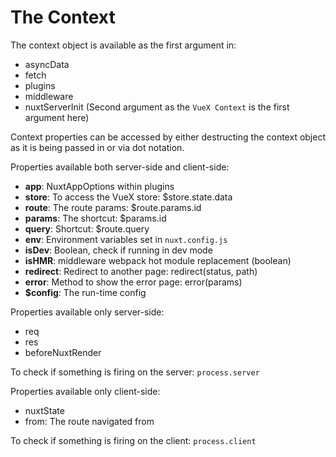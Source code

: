 # The Context

The context object is available as the first argument in:

- asyncData
- fetch
- plugins
- middleware
- nuxtServerInit (Second argument as the `VueX Context` is the first argument here)

Context properties can be accessed by either destructing the context object as it is being passed in or via dot notation.

Properties available both server-side and client-side:

- **app**: NuxtAppOptions within plugins
- **store**: To access the VueX store: $store.state.data
- **route**: The route params: $route.params.id
- **params**: The shortcut: $params.id
- **query**: Shortcut: $route.query
- **env**: Environment variables set in `nuxt.config.js`
- **isDev**: Boolean, check if running in dev mode
- **isHMR**: middleware webpack hot module replacement (boolean)
- **redirect**: Redirect to another page: redirect(status, path)
- **error**: Method to show the error page: error(params)
- **$config**: The run-time config

Properties available only server-side:

- req
- res
- beforeNuxtRender

To check if something is firing on the server: `process.server`

Properties available only client-side:

- nuxtState
- from: The route navigated from

To check if something is firing on the client: `process.client`
